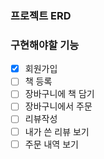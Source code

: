 ### 프로젝트 ERD

### 구현해야할 기능
- [x] 회원가입
- [ ] 책 등록
- [ ] 장바구니에 책 담기
- [ ] 장바구니에서 주문
- [ ] 리뷰작성
- [ ] 내가 쓴 리뷰 보기
- [ ] 주문 내역 보기